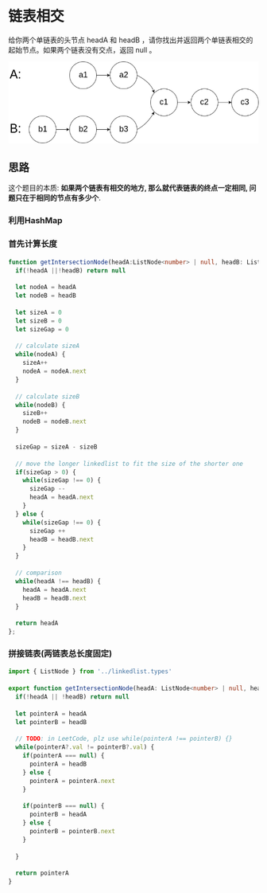 # 链表相交
 
 给你两个单链表的头节点 headA 和 headB ，请你找出并返回两个单链表相交的起始节点。如果两个链表没有交点，返回 null 。

![intersection](../../static/img/linkedlist/intersection.png)


## 思路

这个题目的本质: **如果两个链表有相交的地方, 那么就代表链表的终点一定相同, 问题只在于相同的节点有多少个**.

### 利用HashMap 

### 首先计算长度
``` typescript 
function getIntersectionNode(headA:ListNode<number> | null, headB: ListNode<number> | null) {
  if(!headA ||!headB) return null

  let nodeA = headA
  let nodeB = headB

  let sizeA = 0
  let sizeB = 0 
  let sizeGap = 0 

  // calculate sizeA 
  while(nodeA) {
    sizeA++
    nodeA = nodeA.next
  }

  // calculate sizeB
  while(nodeB) {
    sizeB++
    nodeB = nodeB.next
  }

  sizeGap = sizeA - sizeB 

  // move the longer linkedlist to fit the size of the shorter one
  if(sizeGap > 0) {
    while(sizeGap !== 0) {
      sizeGap --
      headA = headA.next
    }
  } else {
    while(sizeGap !== 0) {
      sizeGap ++
      headB = headB.next
    }
  }

  // comparison
  while(headA !== headB) {
    headA = headA.next
    headB = headB.next
  }

  return headA
};
```
 
### 拼接链表(两链表总长度固定)
```typescript 
import { ListNode } from '../linkedlist.types'

export function getIntersectionNode(headA: ListNode<number> | null, headB: ListNode<number> | null){
  if(!headA || !headB) return null 
    
  let pointerA = headA
  let pointerB = headB
  
  // TODO: in LeetCode, plz use while(pointerA !== pointerB) {}
  while(pointerA?.val != pointerB?.val) {
    if(pointerA === null) {
      pointerA = headB 
    } else {
      pointerA = pointerA.next
    }

    if(pointerB === null) {
      pointerB = headA 
    } else {
      pointerB = pointerB.next
    }

  }
    
  return pointerA
}
```

